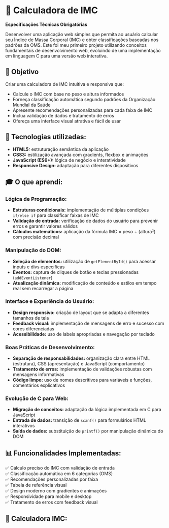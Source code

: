 # 🏥 Calculadora de IMC

**Especificações Técnicas Obrigatórias**

Desenvolver uma aplicação web simples que permita ao usuário calcular seu Índice de Massa Corporal (IMC) e obter classificações baseadas nos padrões da OMS. Este foi meu primeiro projeto utilizando conceitos fundamentais de desenvolvimento web, evoluindo de uma implementação em linguagem C para uma versão web interativa.

## 🎯 **Objetivo**

Criar uma calculadora de IMC intuitiva e responsiva que:
- Calcule o IMC com base no peso e altura informados
- Forneça classificação automática segundo padrões da Organização Mundial da Saúde
- Apresente recomendações personalizadas para cada faixa de IMC
- Inclua validação de dados e tratamento de erros
- Ofereça uma interface visual atrativa e fácil de usar

## 🚀 **Tecnologias utilizadas:**

- **HTML5:** estruturação semântica da aplicação
- **CSS3:** estilização avançada com gradients, flexbox e animações
- **JavaScript (ES6+):** lógica de negócio e interatividade
- **Responsive Design:** adaptação para diferentes dispositivos

## 🎓 **O que aprendi:**

### **Lógica de Programação:**
- **Estruturas condicionais:** implementação de múltiplas condições `if/else if` para classificar faixas de IMC
- **Validação de entrada:** verificação de dados do usuário para prevenir erros e garantir valores válidos
- **Cálculos matemáticos:** aplicação da fórmula IMC = peso ÷ (altura²) com precisão decimal

### **Manipulação do DOM:**
- **Seleção de elementos:** utilização de `getElementById()` para acessar inputs e divs específicas
- **Eventos:** captura de cliques de botão e teclas pressionadas (`addEventListener`)
- **Atualização dinâmica:** modificação de conteúdo e estilos em tempo real sem recarregar a página

### **Interface e Experiência do Usuário:**
- **Design responsivo:** criação de layout que se adapta a diferentes tamanhos de tela
- **Feedback visual:** implementação de mensagens de erro e sucesso com cores diferenciadas
- **Acessibilidade:** uso de labels apropriadas e navegação por teclado

### **Boas Práticas de Desenvolvimento:**
- **Separação de responsabilidades:** organização clara entre HTML (estrutura), CSS (apresentação) e JavaScript (comportamento)
- **Tratamento de erros:** implementação de validações robustas com mensagens informativas
- **Código limpo:** uso de nomes descritivos para variáveis e funções, comentários explicativos

### **Evolução de C para Web:**
- **Migração de conceitos:** adaptação da lógica implementada em C para JavaScript
- **Entrada de dados:** transição de `scanf()` para formulários HTML interativos
- **Saída de dados:** substituição de `printf()` por manipulação dinâmica do DOM

## 📊 **Funcionalidades Implementadas:**

✅ Cálculo preciso do IMC com validação de entrada  
✅ Classificação automática em 6 categorias (OMS)  
✅ Recomendações personalizadas por faixa  
✅ Tabela de referência visual  
✅ Design moderno com gradientes e animações  
✅ Responsividade para mobile e desktop  
✅ Tratamento de erros com feedback visual  

## 🔧 **Calculadora IMC:**
